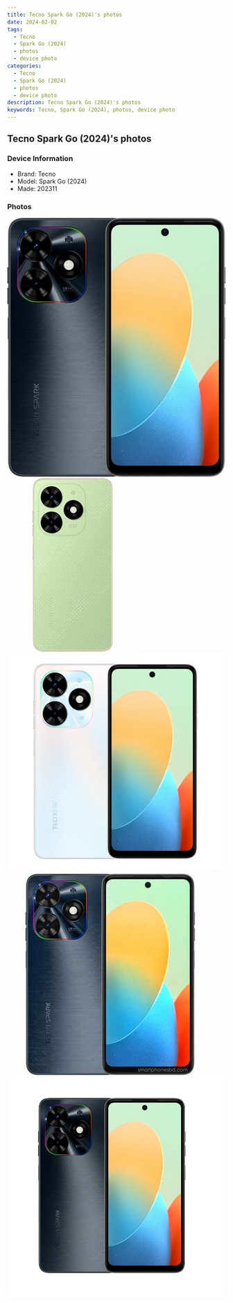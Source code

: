 ```yaml
---
title: Tecno Spark Go (2024)'s photos
date: 2024-02-02
tags: 
  - Tecno
  - Spark Go (2024)
  - photos
  - device photo
categories: 
  - Tecno
  - Spark Go (2024)
  - photos
  - device photo
description: Tecno Spark Go (2024)'s photos
keywords: Tecno, Spark Go (2024), photos, device photo
---
```


## Tecno Spark Go (2024)'s photos

### Device Information

- Brand: Tecno
- Model: Spark Go (2024)
- Made: 202311

### Photos

![/images/best-assets/devices/tecno/tecno-spark-go-(2024)/1.jpg](/images/best-assets/devices/tecno/tecno-spark-go-(2024)/1.jpg)
![/images/best-assets/devices/tecno/tecno-spark-go-(2024)/2.jpg](/images/best-assets/devices/tecno/tecno-spark-go-(2024)/2.jpg)
![/images/best-assets/devices/tecno/tecno-spark-go-(2024)/3.jpg](/images/best-assets/devices/tecno/tecno-spark-go-(2024)/3.jpg)
![/images/best-assets/devices/tecno/tecno-spark-go-(2024)/4.jpg](/images/best-assets/devices/tecno/tecno-spark-go-(2024)/4.jpg)
![/images/best-assets/devices/tecno/tecno-spark-go-(2024)/5.jpg](/images/best-assets/devices/tecno/tecno-spark-go-(2024)/5.jpg)
